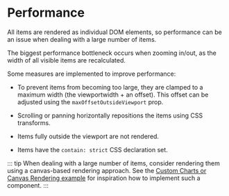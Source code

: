 
# Performance

All items are rendered as individual DOM elements, so performance can be an issue when dealing with a large number of items.

The biggest performance bottleneck occurs when zooming in/out, as the width of all visible items are recalculated.

Some measures are implemented to improve performance:

- To prevent items from becoming too large, they are clamped to a maximum width (the viewportwidth + an offset). This offset can be adjusted using the `maxOffsetOutsideViewport` prop.

- Scrolling or panning horizontally repositions the items using CSS transforms.

- Items fully outside the viewport are not rendered.

- Items have the `contain: strict` CSS declaration set.

::: tip
When dealing with a large number of items, consider rendering them using a canvas-based rendering approach. See the [Custom Charts or Canvas Rendering example](/examples/custom-charts-or-canvas-rendering) for inspiration how to implement such a component.
:::

